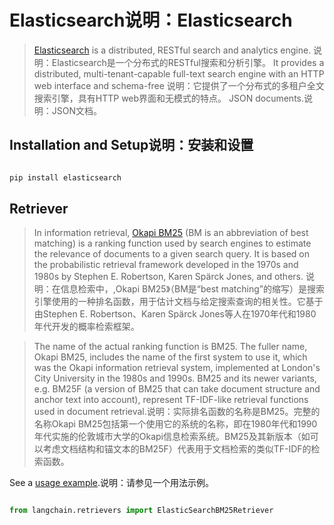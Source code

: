 # Elasticsearch说明：Elasticsearch


>[Elasticsearch](https://www.elastic.co/elasticsearch/) is a distributed, RESTful search and analytics engine. 说明：Elasticsearch是一个分布式的RESTful搜索和分析引擎。
> It provides a distributed, multi-tenant-capable full-text search engine with an HTTP web interface and schema-free 说明：它提供了一个分布式的多租户全文搜索引擎，具有HTTP web界面和无模式的特点。
> JSON documents.说明：JSON文档。




## Installation and Setup说明：安装和设置


```bash

pip install elasticsearch

```



## Retriever



>In information retrieval, [Okapi BM25](https://en.wikipedia.org/wiki/Okapi_BM25) (BM is an abbreviation of best matching) is a ranking function used by search engines to estimate the relevance of documents to a given search query. It is based on the probabilistic retrieval framework developed in the 1970s and 1980s by Stephen E. Robertson, Karen Spärck Jones, and others. 说明：在信息检索中，,Okapi BM25》（BM是“best matching”的缩写）是搜索引擎使用的一种排名函数，用于估计文档与给定搜索查询的相关性。它基于由Stephen E. Robertson、Karen Spärck Jones等人在1970年代和1980年代开发的概率检索框架。


>The name of the actual ranking function is BM25. The fuller name, Okapi BM25, includes the name of the first system to use it, which was the Okapi information retrieval system, implemented at London's City University in the 1980s and 1990s. BM25 and its newer variants, e.g. BM25F (a version of BM25 that can take document structure and anchor text into account), represent TF-IDF-like retrieval functions used in document retrieval.说明：实际排名函数的名称是BM25。完整的名称Okapi BM25包括第一个使用它的系统的名称，即在1980年代和1990年代实施的伦敦城市大学的Okapi信息检索系统。BM25及其新版本（如可以考虑文档结构和锚文本的BM25F）代表用于文档检索的类似TF-IDF的检索函数。


See a [usage example](../modules/indexes/retrievers/examples/elastic_search_bm25.ipynb).说明：请参见一个用法示例。


```python

from langchain.retrievers import ElasticSearchBM25Retriever

```

